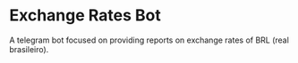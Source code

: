 # Exchange Rates Bot

A telegram bot focused on providing reports on exchange rates of BRL (real brasileiro).